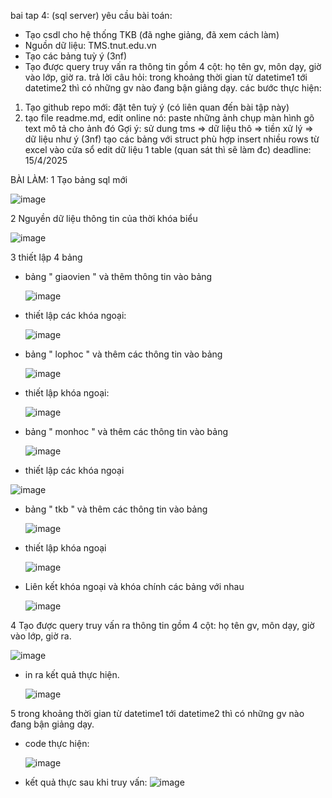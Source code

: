 bai tap 4: (sql server)
yêu cầu bài toán:
 - Tạo csdl cho hệ thống TKB (đã nghe giảng, đã xem cách làm)
 - Nguồn dữ liệu: TMS.tnut.edu.vn
 - Tạo các bảng tuỳ ý (3nf)
 - Tạo được query truy vấn ra thông tin gồm 4 cột: họ tên gv, môn dạy, giờ vào lớp, giờ ra.
   trả lời câu hỏi: trong khoảng thời gian từ datetime1 tới datetime2 thì có những gv nào đang bận giảng dạy.
các bước thực hiện:
1. Tạo github repo mới: đặt tên tuỳ ý (có liên quan đến bài tập này)
2. tạo file readme.md, edit online nó:
   paste những ảnh chụp màn hình
   gõ text mô tả cho ảnh đó
Gợi ý:
  sử dung tms => dữ liệu thô => tiền xử lý => dữ liệu như ý (3nf)
  tạo các bảng với struct phù hợp
  insert nhiều rows từ excel vào cửa sổ edit dữ liệu 1 table (quan sát thì sẽ làm đc)
deadline: 15/4/2025

BÀI LÀM:
1 Tạo bảng sql mới

  ![image](https://github.com/user-attachments/assets/4cc9955f-9c9a-4255-bc3e-cd3c3bb7c165)

2 Nguyền dữ liệu thông tin của thời khóa biểu

  ![image](https://github.com/user-attachments/assets/0dd0032e-695c-4245-bdb5-d1482a08cd8d)

3 thiết lập 4 bảng 

+ bảng " giaovien " và thêm thông tin vào bảng
  
  ![image](https://github.com/user-attachments/assets/94afde95-3c50-4dac-8fa1-a45d61467a9f)

+ thiết lập các khóa ngoại:
  
  ![image](https://github.com/user-attachments/assets/0e6e94f3-409e-44d2-96b7-2662c7203f59)

+ bảng " lophoc " và thêm các thông tin vào bảng

  ![image](https://github.com/user-attachments/assets/22f6aea4-d57c-4e2b-9954-f8c208fc53e5)

+ thiết lập khóa ngoại:
  
  ![image](https://github.com/user-attachments/assets/76607f7e-3b4e-46b9-8b4e-d6106cff8ef2)

+ bảng " monhoc " và thêm các thông tin vào bảng
  
  ![image](https://github.com/user-attachments/assets/6f2553cf-a408-4a1a-87ea-4426514d0999)

 + thiết lập các khóa ngoại
   
  ![image](https://github.com/user-attachments/assets/8fa02d48-8bab-482c-817d-c28063f0665a)

+ bảng " tkb " và thêm các thông tin vào bảng
  
  ![image](https://github.com/user-attachments/assets/b024523e-c577-475f-b548-8ca799c0940a)

+ thiết lập khóa ngoại
  
  ![image](https://github.com/user-attachments/assets/c96ec582-b40f-4d0a-8842-eb034c91f69e)

+ Liên kết khóa ngoại và khóa chính các bảng với nhau

  ![image](https://github.com/user-attachments/assets/a4892a51-c8d9-43ef-98c6-fba982aac384)

 4 Tạo được query truy vấn ra thông tin gồm 4 cột: họ tên gv, môn dạy, giờ vào lớp, giờ ra.
 
  ![image](https://github.com/user-attachments/assets/f5b09580-ddcc-4afe-b13a-a73225c64354)
  
+ in ra kết quả thực hiện.
  
  ![image](https://github.com/user-attachments/assets/4a127585-1cb0-4b71-b710-323d7f60c788)

5 trong khoảng thời gian từ datetime1 tới datetime2 thì có những gv nào đang bận giảng dạy.

+ code thực hiện:
  
  ![image](https://github.com/user-attachments/assets/b8369566-04dc-4b37-b996-6cd24bfc9eec)

+ kết quả thực sau khi truy vấn:
  ![image](https://github.com/user-attachments/assets/c4580d30-6793-4758-b889-ed39692c4e8d)

